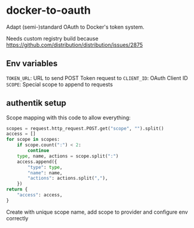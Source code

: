 # docker-to-oauth

Adapt (semi-)standard OAuth to Docker's token system.

Needs custom registry build because https://github.com/distribution/distribution/issues/2875

## Env variables

`TOKEN_URL`: URL to send POST Token request to
`CLIENT_ID`: OAuth Client ID
`SCOPE`: Special scope to append to requests

## authentik setup

Scope mapping with this code to allow everything:

```python
scopes = request.http_request.POST.get("scope", "").split()
access = []
for scope in scopes:
    if scope.count(":") < 2:
        continue
    type, name, actions = scope.split(":")
    access.append({
        "type": type,
        "name": name,
        "actions": actions.split(","),
    })
return {
    "access": access,
}
```

Create with unique scope name, add scope to provider and configure env correctly
